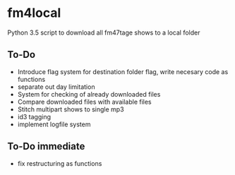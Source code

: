 # fm4local

Python 3.5 script to download all fm47tage shows to a local folder

## To-Do
* Introduce flag system for destination folder flag, write necesary code as functions
* separate out day limitation
* System for checking of already downloaded files
* Compare downloaded files with available files
* Stitch multipart shows to single mp3
* id3 tagging
* implement logfile system

## To-Do immediate
* fix restructuring as functions

